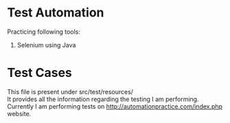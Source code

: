 # Test Automation
Practicing following tools:
1) Selenium using Java

# Test Cases
This file is present under src/test/resources/ </br>
It provides all the information regarding the testing I am performing. Currently I am performing tests on http://automationpractice.com/index.php website.
